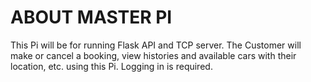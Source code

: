# ABOUT MASTER PI

This Pi will be for running Flask API and TCP server. The Customer will make or cancel a booking, view histories and available cars with their location, etc. using this Pi. Logging in is required.